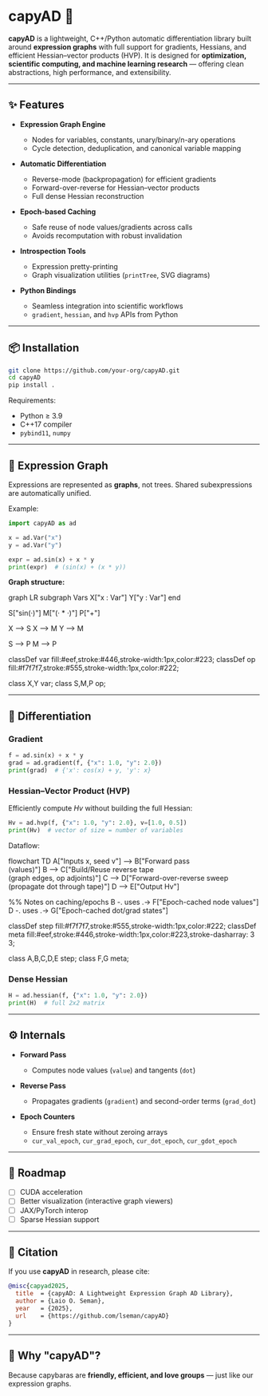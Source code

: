 # capyAD 🦫

**capyAD** is a lightweight, C++/Python automatic differentiation library built around **expression graphs** with full support for gradients, Hessians, and efficient Hessian–vector products (HVP).
It is designed for **optimization, scientific computing, and machine learning research** — offering clean abstractions, high performance, and extensibility.

---

## ✨ Features

* **Expression Graph Engine**

  * Nodes for variables, constants, unary/binary/n-ary operations
  * Cycle detection, deduplication, and canonical variable mapping
* **Automatic Differentiation**

  * Reverse-mode (backpropagation) for efficient gradients
  * Forward-over-reverse for Hessian–vector products
  * Full dense Hessian reconstruction
* **Epoch-based Caching**

  * Safe reuse of node values/gradients across calls
  * Avoids recomputation with robust invalidation
* **Introspection Tools**

  * Expression pretty-printing
  * Graph visualization utilities (`printTree`, SVG diagrams)
* **Python Bindings**

  * Seamless integration into scientific workflows
  * `gradient`, `hessian`, and `hvp` APIs from Python

---

## 📦 Installation

```bash
git clone https://github.com/your-org/capyAD.git
cd capyAD
pip install .
```

Requirements:

* Python ≥ 3.9
* C++17 compiler
* `pybind11`, `numpy`

---

## 🧩 Expression Graph

Expressions are represented as **graphs**, not trees. Shared subexpressions are automatically unified.

Example:

```python
import capyAD as ad

x = ad.Var("x")
y = ad.Var("y")

expr = ad.sin(x) + x * y
print(expr)  # (sin(x) + (x * y))
```

**Graph structure:**

graph LR
  subgraph Vars
    X["x : Var"]
    Y["y : Var"]
  end

  S["sin(·)"]
  M["(· * ·)"]
  P["+"]

  X --> S
  X --> M
  Y --> M

  S --> P
  M --> P

  classDef var fill:#eef,stroke:#446,stroke-width:1px,color:#223;
  classDef op fill:#f7f7f7,stroke:#555,stroke-width:1px,color:#222;

  class X,Y var;
  class S,M,P op;

---

## 🔢 Differentiation

### Gradient

```python
f = ad.sin(x) + x * y
grad = ad.gradient(f, {"x": 1.0, "y": 2.0})
print(grad)  # {'x': cos(x) + y, 'y': x}
```

### Hessian–Vector Product (HVP)

Efficiently compute $H v$ without building the full Hessian:

```python
Hv = ad.hvp(f, {"x": 1.0, "y": 2.0}, v=[1.0, 0.5])
print(Hv)  # vector of size = number of variables
```

Dataflow:

flowchart TD
  A["Inputs x, seed v"] --> B["Forward pass<br/>(values)"]
  B --> C["Build/Reuse reverse tape<br/>(graph edges, op adjoints)"]
  C --> D["Forward-over-reverse sweep<br/>(propagate dot through tape)"]
  D --> E["Output Hv"]

  %% Notes on caching/epochs
  B -. uses .-> F["Epoch-cached node values"]
  D -. uses .-> G["Epoch-cached dot/grad states"]

  classDef step fill:#f7f7f7,stroke:#555,stroke-width:1px,color:#222;
  classDef meta fill:#eef,stroke:#446,stroke-width:1px,color:#223,stroke-dasharray: 3 3;

  class A,B,C,D,E step;
  class F,G meta;

### Dense Hessian

```python
H = ad.hessian(f, {"x": 1.0, "y": 2.0})
print(H)  # full 2x2 matrix
```

---

## ⚙️ Internals

* **Forward Pass**

  * Computes node values (`value`) and tangents (`dot`)
* **Reverse Pass**

  * Propagates gradients (`gradient`) and second-order terms (`grad_dot`)
* **Epoch Counters**

  * Ensure fresh state without zeroing arrays
  * `cur_val_epoch`, `cur_grad_epoch`, `cur_dot_epoch`, `cur_gdot_epoch`

---

## 🚀 Roadmap

* [ ] CUDA acceleration
* [ ] Better visualization (interactive graph viewers)
* [ ] JAX/PyTorch interop
* [ ] Sparse Hessian support

---

## 📖 Citation

If you use **capyAD** in research, please cite:

```bibtex
@misc{capyad2025,
  title  = {capyAD: A Lightweight Expression Graph AD Library},
  author = {Laio O. Seman},
  year   = {2025},
  url    = {https://github.com/lseman/capyAD}
}
```

---

## 🦫 Why "capyAD"?

Because capybaras are **friendly, efficient, and love groups** — just like our expression graphs.
